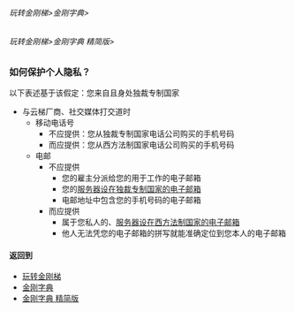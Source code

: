 ###### 玩转金刚梯>金刚字典>
###### 玩转金刚梯>金刚字典 精简版>

### 如何保护个人隐私？
以下表述基于该假定：您来自且身处独裁专制国家
- 与云梯厂商、社交媒体打交道时
  - 移动电话号
    - 不应提供：您从独裁专制国家电话公司购买的手机号码
    - 而应提供：您从西方法制国家电话公司购买的手机号码
  - 电邮
    - 不应提供
      - 您的雇主分派给您的用于工作的电子邮箱
      - 您的[服务器设在独裁专制国家的电子邮箱](https://github.com/a2zitpro/web/blob/master/LadderFree/kkDictionary/TheEmailAddressWhichServerIsLocatedInTheTictatorshipCountry.md)
      - 电邮地址中包含您的手机号码的电子邮箱
    - 而应提供
      - 属于您私人的、[服务器设在西方法制国家的电子邮箱](https://github.com/a2zitpro/web/blob/master/LadderFree/kkDictionary/TheEmailAddressWhichServerIsLocatedInAWesternLegalCountry.md)
      - 他人无法凭您的电子邮箱的拼写就能准确定位到您本人的电子邮箱
#### 返回到
- [玩转金刚梯](https://github.com/a2zitpro/web/blob/master/LadderFree/A.md)
- [金刚字典](https://github.com/a2zitpro/web/blob/master/LadderFree/kkDictionary/KKDictionary.md)
- [金刚字典 精简版](https://github.com/a2zitpro/web/blob/master/LadderFree/kkDictionary/KKDictionaryShortVersion.md)

